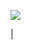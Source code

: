 [<img src="https://raw.githubusercontent.com/abhisheknaiidu/abhisheknaiidu/master/code.gif"/>](https://saikat.in/)


<typing-effect data-lines='["Hi, there! I\"m Saikat0326", "Hi, there! I\"m Saikat Das","Hi, there! I\"m https://saikat.in"]'>
  <span data-target="typing-effect.content"></span>
  <span data-target="typing-effect.cursor">|</span>
</typing-effect>
